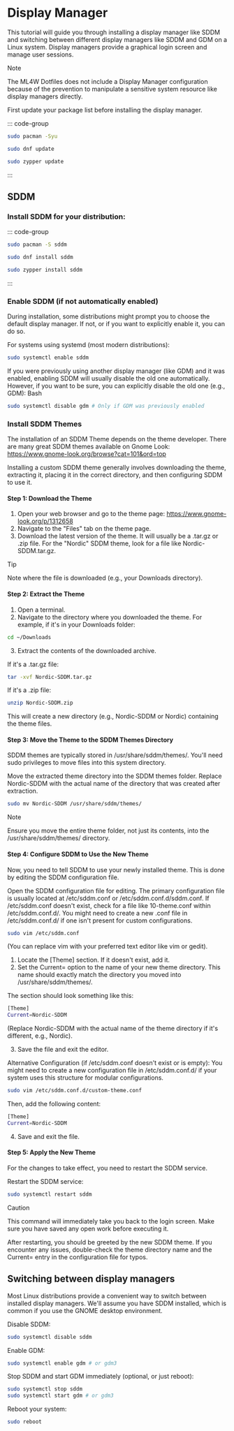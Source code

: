 # Display Manager

This tutorial will guide you through installing a display manager like SDDM and switching between different display managers like SDDM and GDM on a Linux system. Display managers provide a graphical login screen and manage user sessions.

> [!NOTE]
> The ML4W Dotfiles does not include a Display Manager configuration because of the prevention to manipulate a sensitive system resource like display managers directly.

First update your package list before installing the display manager.

::: code-group

```sh [Arch]
sudo pacman -Syu
```

```sh [Fedora]
sudo dnf update
```

```sh [openSuze]
sudo zypper update
```
:::

## SDDM 

### Install SDDM for your distribution:

::: code-group

```sh [Arch]
sudo pacman -S sddm
```

```sh [Fedora]
sudo dnf install sddm
```

```sh [openSuze]
sudo zypper install sddm
```
:::


### Enable SDDM (if not automatically enabled)

During installation, some distributions might prompt you to choose the default display manager. If not, or if you want to explicitly enable it, you can do so.

For systems using systemd (most modern distributions):

```sh 
sudo systemctl enable sddm
```

If you were previously using another display manager (like GDM) and it was enabled, enabling SDDM will usually disable the old one automatically. However, if you want to be sure, you can explicitly disable the old one (e.g., GDM):
Bash

```sh 
sudo systemctl disable gdm # Only if GDM was previously enabled
```
### Install SDDM Themes

The installation of an SDDM Theme depends on the theme developer. There are many great SDDM themes available on Gnome Look: https://www.gnome-look.org/browse?cat=101&ord=top

Installing a custom SDDM theme generally involves downloading the theme, extracting it, placing it in the correct directory, and then configuring SDDM to use it.


#### Step 1: Download the Theme

1. Open your web browser and go to the theme page: https://www.gnome-look.org/p/1312658
2. Navigate to the "Files" tab on the theme page.
3. Download the latest version of the theme. It will usually be a .tar.gz or .zip file. For the "Nordic" SDDM theme, look for a file like Nordic-SDDM.tar.gz.

> [!TIP]
> Note where the file is downloaded (e.g., your Downloads directory).

#### Step 2: Extract the Theme

1. Open a terminal.
2. Navigate to the directory where you downloaded the theme. For example, if it's in your Downloads folder:

```sh 
cd ~/Downloads
```
3. Extract the contents of the downloaded archive.

If it's a .tar.gz file:

```sh 
tar -xvf Nordic-SDDM.tar.gz
```

If it's a .zip file:

```sh 
unzip Nordic-SDDM.zip
```
This will create a new directory (e.g., Nordic-SDDM or Nordic) containing the theme files.

#### Step 3: Move the Theme to the SDDM Themes Directory

SDDM themes are typically stored in /usr/share/sddm/themes/. You'll need sudo privileges to move files into this system directory.

Move the extracted theme directory into the SDDM themes folder. Replace Nordic-SDDM with the actual name of the directory that was created after extraction.

```sh 
sudo mv Nordic-SDDM /usr/share/sddm/themes/
```
> [!NOTE]
> Ensure you move the entire theme folder, not just its contents, into the /usr/share/sddm/themes/ directory.

#### Step 4: Configure SDDM to Use the New Theme

Now, you need to tell SDDM to use your newly installed theme. This is done by editing the SDDM configuration file.

Open the SDDM configuration file for editing. The primary configuration file is usually located at /etc/sddm.conf or /etc/sddm.conf.d/sddm.conf. If /etc/sddm.conf doesn't exist, check for a file like 10-theme.conf within /etc/sddm.conf.d/. You might need to create a new .conf file in /etc/sddm.conf.d/ if one isn't present for custom configurations.

```sh 
sudo vim /etc/sddm.conf
```
(You can replace vim with your preferred text editor like vim or gedit).

1. Locate the [Theme] section. If it doesn't exist, add it.
2. Set the Current= option to the name of your new theme directory. This name should exactly match the directory you moved into /usr/share/sddm/themes/.

The section should look something like this:

```sh 
[Theme]
Current=Nordic-SDDM
```
(Replace Nordic-SDDM with the actual name of the theme directory if it's different, e.g., Nordic).

3. Save the file and exit the editor.

Alternative Configuration (if /etc/sddm.conf doesn't exist or is empty):
You might need to create a new configuration file in /etc/sddm.conf.d/ if your system uses this structure for modular configurations.

```sh 
sudo vim /etc/sddm.conf.d/custom-theme.conf
```
Then, add the following content:

```sh 
[Theme]
Current=Nordic-SDDM
```

4. Save and exit the file.

#### Step 5: Apply the New Theme

For the changes to take effect, you need to restart the SDDM service.

Restart the SDDM service:

```sh 
sudo systemctl restart sddm
```
> [!CAUTION]
> This command will immediately take you back to the login screen. Make sure you have saved any open work before executing it.

After restarting, you should be greeted by the new SDDM theme. If you encounter any issues, double-check the theme directory name and the Current= entry in the configuration file for typos.

## Switching between display managers

Most Linux distributions provide a convenient way to switch between installed display managers. We'll assume you have SDDM installed, which is common if you use the GNOME desktop environment.

Disable SDDM: 

```sh 
sudo systemctl disable sddm
```

Enable GDM:

```sh 
sudo systemctl enable gdm # or gdm3
```

Stop SDDM and start GDM immediately (optional, or just reboot):

```sh 
sudo systemctl stop sddm
sudo systemctl start gdm # or gdm3
```
Reboot your system:

```sh 
sudo reboot
```
